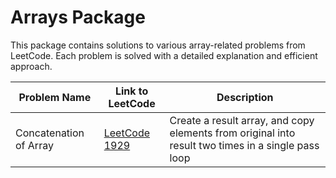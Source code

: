 # Arrays Package

This package contains solutions to various array-related problems from LeetCode. Each problem is solved with a detailed explanation and efficient approach.

| Problem Name                | Link to LeetCode                                      | Description                                                                                        |
|-----------------------------|-------------------------------------------------------|----------------------------------------------------------------------------------------------------|
| Concatenation of Array      | [LeetCode 1929](https://leetcode.com/problems/concatenation-of-array/) | Create a result array, and copy elements from original into result two times in a single pass loop |